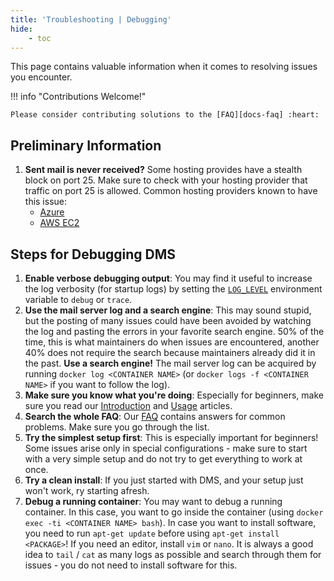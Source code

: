 ```yaml
---
title: 'Troubleshooting | Debugging'
hide:
    - toc
---
```


This page contains valuable information when it comes to resolving issues you encounter.

!!! info "Contributions Welcome!"

    Please consider contributing solutions to the [FAQ][docs-faq] :heart:

[docs-faq]: ../../faq.md

## Preliminary Information

1. **Sent mail is never received?** Some hosting provides have a stealth block on port 25. Make sure to check with your hosting provider that traffic on port 25 is allowed. Common hosting providers known to have this issue:
    - [Azure](https://docs.microsoft.com/en-us/azure/virtual-network/troubleshoot-outbound-smtp-connectivity)
    - [AWS EC2](https://aws.amazon.com/premiumsupport/knowledge-center/ec2-port-25-throttle/)

## Steps for Debugging DMS

1. **Enable verbose debugging output**: You may find it useful to increase the log verbosity (for startup logs) by setting the [`LOG_LEVEL`][docs-environment-log-level] environment variable to `debug` or `trace`.
2. **Use the mail server log and a search engine**: This may sound stupid, but the posting of many issues could have been avoided by watching the log and pasting the errors in your favorite search engine. 50% of the time, this is what maintainers do when issues are encountered, another 40% does not require the search because maintainers already did it in the past. **Use a search engine!** The mail server log can be acquired by running `docker log <CONTAINER NAME>` (or `docker logs -f <CONTAINER NAME>` if you want to follow the log).
3. **Make sure you know what you're doing**: Especially for beginners, make sure you read our [Introduction][docs-introduction] and [Usage][docs-usage] articles.
4. **Search the whole FAQ**: Our [FAQ][docs-faq] contains answers for common problems. Make sure you go through the list.
5. **Try the simplest setup first**: This is especially important for beginners! Some issues arise only in special configurations - make sure to start with a very simple setup and do not try to get everything to work at once.
6. **Try a clean install**: If you just started with DMS, and your setup just won't work, ry starting afresh.
7. **Debug a running container**: You may want to debug a running container. In this case, you want to go inside the container (using `docker exec -ti <CONTAINER NAME> bash`). In case you want to install software, you need to run `apt-get update` before using `apt-get install <PACKAGE>`! If you need an editor, install `vim` or `nano`. It is always a good idea to `tail` / `cat` as many logs as possible and search through them for issues - you do not need to install software for this.

[docs-environment-log-level]: ../environment.md#log_level
[docs-introduction]: ../introduction.md
[docs-usage]: ../usage.md
